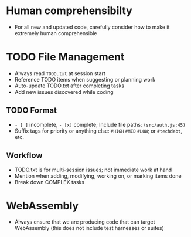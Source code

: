 # Human comprehensibilty

- For all new and updated code, carefully consider how to make it extremely human comprehensible

# TODO File Management

- Always read `TODO.txt` at session start
- Reference TODO items when suggesting or planning work
- Auto-update TODO.txt after completing tasks
- Add new issues discovered while coding

## TODO Format

- `- [ ]` incomplete, `- [x]` complete; Include file paths: `(src/auth.js:45)`
- Suffix tags for priority or anything else: `#HIGH` `#MED` `#LOW`; or `#techdebt`, etc.

## Workflow

- TODO.txt is for multi-session issues; not immediate work at hand
- Mention when adding, modifying, working on, or marking items done
- Break down COMPLEX tasks

# WebAssembly

- Always ensure that we are producing code that can target WebAssembly (this does not include test harnesses or suites)
